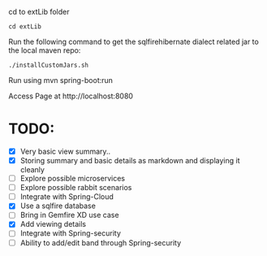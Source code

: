 cd to extLib folder

`cd extLib`

Run the following command to get the sqlfirehibernate dialect related jar to the local maven repo:

`./installCustomJars.sh`

Run using mvn spring-boot:run

Access Page at http://localhost:8080


TODO:
=====
- [X] Very basic view summary..
- [X] Storing summary and basic details as markdown and displaying it cleanly
- [ ] Explore possible microservices
- [ ] Explore possible rabbit scenarios
- [ ] Integrate with Spring-Cloud
- [X] Use a sqlfire database
- [ ] Bring in Gemfire XD use case
- [X] Add viewing details
- [ ] Integrate with Spring-security
- [ ] Ability to add/edit band through Spring-security
